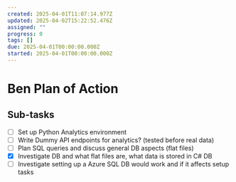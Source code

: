 ```yaml
---
created: 2025-04-01T11:07:14.977Z
updated: 2025-04-02T15:22:52.476Z
assigned: ""
progress: 0
tags: []
due: 2025-04-01T00:00:00.000Z
started: 2025-04-01T00:00:00.000Z
---
```


# Ben Plan of Action

## Sub-tasks

- [ ] Set up Python Analytics environment
- [ ] Write Dummy API endpoints for analytics? (tested before real data)
- [ ] Plan SQL queries and discuss general DB aspects (flat files)
- [x] Investigate DB and what flat files are, what data is stored in C# DB
- [ ] Investigate setting up a Azure SQL DB would work and if it affects setup tasks
